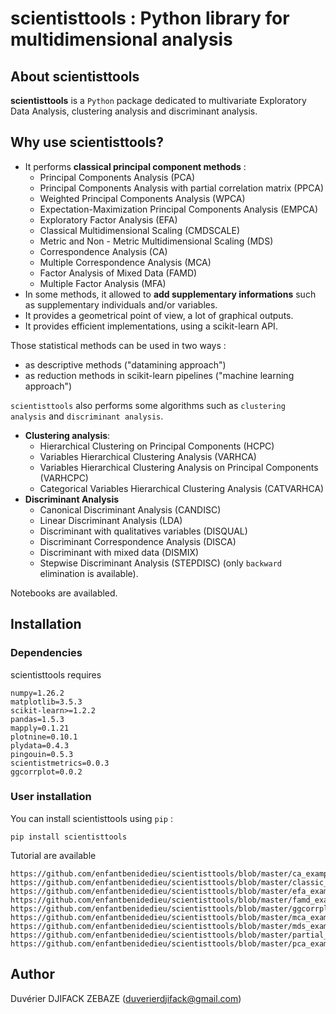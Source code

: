 # scientisttools : Python library for multidimensional analysis

## About scientisttools

**scientisttools** is a `Python` package dedicated to multivariate Exploratory Data Analysis, clustering analysis and discriminant analysis.

## Why use scientisttools?

* It performs **classical principal component methods** : 
    * Principal Components Analysis (PCA)
    * Principal Components Analysis with partial correlation matrix (PPCA)
    * Weighted Principal Components Analysis (WPCA)
    * Expectation-Maximization Principal Components Analysis (EMPCA)
    * Exploratory Factor Analysis (EFA)
    * Classical Multidimensional Scaling (CMDSCALE)
    * Metric and Non - Metric Multidimensional Scaling (MDS)
    * Correspondence Analysis (CA)
    * Multiple Correspondence Analysis (MCA)
    * Factor Analysis of Mixed Data (FAMD)
    * Multiple Factor Analysis (MFA)
* In some methods, it allowed to **add supplementary informations** such as supplementary individuals and/or variables.
* It provides a geometrical point of view, a lot of graphical outputs.
* It provides efficient implementations, using a scikit-learn API.

Those statistical methods can be used in two ways :
* as descriptive methods ("datamining approach")
* as reduction methods in scikit-learn pipelines ("machine learning approach")

`scientisttools` also performs some algorithms such as `clustering analysis` and `discriminant analysis`.

* **Clustering analysis**:
    * Hierarchical Clustering on Principal Components (HCPC)
    * Variables Hierarchical Clustering Analysis (VARHCA)
    * Variables Hierarchical Clustering Analysis on Principal Components (VARHCPC)
    * Categorical Variables Hierarchical Clustering Analysis (CATVARHCA)
* **Discriminant Analysis**
    * Canonical Discriminant Analysis (CANDISC)
    * Linear Discriminant Analysis (LDA)
    * Discriminant with qualitatives variables (DISQUAL)
    * Discriminant Correspondence Analysis (DISCA)
    * Discriminant with mixed data (DISMIX)
    * Stepwise Discriminant Analysis (STEPDISC) (only `backward` elimination is available).

Notebooks are availabled.

## Installation

### Dependencies

scientisttools requires 

```
numpy=1.26.2
matplotlib=3.5.3
scikit-learn>=1.2.2
pandas=1.5.3
mapply=0.1.21
plotnine=0.10.1
plydata=0.4.3
pingouin=0.5.3
scientistmetrics=0.0.3
ggcorrplot=0.0.2
```

### User installation

You can install scientisttools using `pip` :

```
pip install scientisttools
```

Tutorial are available

````
https://github.com/enfantbenidedieu/scientisttools/blob/master/ca_example2.ipynb
https://github.com/enfantbenidedieu/scientisttools/blob/master/classic_mds.ipynb
https://github.com/enfantbenidedieu/scientisttools/blob/master/efa_example.ipynb
https://github.com/enfantbenidedieu/scientisttools/blob/master/famd_example.ipynb
https://github.com/enfantbenidedieu/scientisttools/blob/master/ggcorrplot.ipynb
https://github.com/enfantbenidedieu/scientisttools/blob/master/mca_example.ipynb
https://github.com/enfantbenidedieu/scientisttools/blob/master/mds_example.ipynb
https://github.com/enfantbenidedieu/scientisttools/blob/master/partial_pca.ipynb
https://github.com/enfantbenidedieu/scientisttools/blob/master/pca_example.ipynb
````

## Author

Duvérier DJIFACK ZEBAZE ([duverierdjifack@gmail.com](duverierdjifack@gmail.com))
